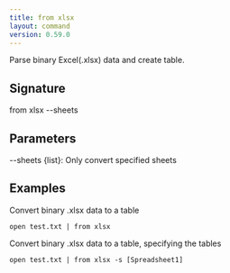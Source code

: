 ```yaml
---
title: from xlsx
layout: command
version: 0.59.0
---
```


Parse binary Excel(.xlsx) data and create table.

## Signature

from xlsx --sheets

## Parameters

  --sheets {list<string>}: Only convert specified sheets

## Examples

Convert binary .xlsx data to a table
```shell
open test.txt | from xlsx
```

Convert binary .xlsx data to a table, specifying the tables
```shell
open test.txt | from xlsx -s [Spreadsheet1]
```

